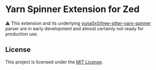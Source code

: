 # Yarn Spinner Extension for Zed

⚠️ This extension and its underlying [yuna0x0/tree-sitter-yarn-spinner](https://github.com/yuna0x0/tree-sitter-yarn-spinner) parser are in early development and almost certainly not ready for production use.

## License

This project is licensed under the [MIT License](LICENSE).
